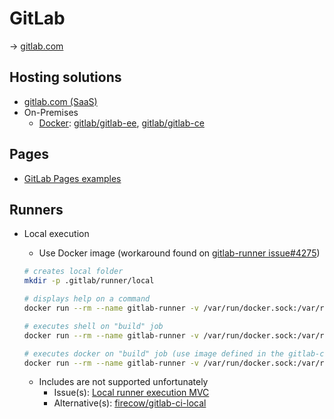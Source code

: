 # GitLab

→ [gitlab.com](https://about.gitlab.com/)

## Hosting solutions

- [gitlab.com (SaaS)](https://gitlab.com/)
- On-Premises
  - [Docker](https://docs.gitlab.com/ee/install/docker.html): [gitlab/gitlab-ee](https://hub.docker.com/r/gitlab/gitlab-ee/), [gitlab/gitlab-ce](https://hub.docker.com/r/gitlab/gitlab-ce/)

## Pages

- [GitLab Pages examples](https://gitlab.com/pages)

## Runners

- Local execution

  - Use Docker image (workaround found on [gitlab-runner issue#4275](https://gitlab.com/gitlab-org/gitlab-runner/-/issues/4275))

  ```bash
  # creates local folder
  mkdir -p .gitlab/runner/local
  
  # displays help on a command
  docker run --rm --name gitlab-runner -v /var/run/docker.sock:/var/run/docker.sock -v $PWD/.gitlab/runner/local/config:/etc/gitlab-runner -v $PWD:$PWD --workdir $PWD gitlab/gitlab-runner exec help
  
  # executes shell on "build" job
  docker run --rm --name gitlab-runner -v /var/run/docker.sock:/var/run/docker.sock -v $PWD/.gitlab/runner/local/config:/etc/gitlab-runner -v $PWD:$PWD --workdir $PWD gitlab/gitlab-runner exec shell build
  
  # executes docker on "build" job (use image defined in the gitlab-ci file)
  docker run --rm --name gitlab-runner -v /var/run/docker.sock:/var/run/docker.sock -v $PWD/.gitlab/runner/local/config:/etc/gitlab-runner -v $PWD:$PWD --workdir $PWD gitlab/gitlab-runner exec shell build
  ```

  - Includes are not supported unfortunately
    - Issue(s): [Local runner execution MVC](https://gitlab.com/gitlab-org/gitlab-runner/-/issues/2797)
    - Alternative(s): [firecow/gitlab-ci-local](https://github.com/firecow/gitlab-ci-local)
